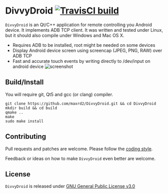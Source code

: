 # DivvyDroid [![TravisCI build](https://travis-ci.org/maxrd2/DivvyDroid.svg?branch=master)](https://travis-ci.org/maxrd2/DivvyDroid)

`DivvyDroid` is an Qt/C++ application for remote controlling you Android device. It implements ADB TCP client. It was written and tested under Linux, but it should also compile under Windows and Mac OS X.

- Requires ADB to be installed, root might be needed on some devices
- Display Android device screen using screencap (JPEG, PNG, RAW) over ADB TCP
- Fast and accurate touch events by writing directly to /dev/input on android device
![screenshot](https://user-images.githubusercontent.com/1187381/57383580-5a513e00-71af-11e9-864b-68f31cb5e7b1.png)

## Build/Install

You will require git, Qt5 and gcc (or clang) compiler.
```shell
git clone https://github.com/maxrd2/DivvyDroid.git && cd DivvyDroid
mkdir build && cd build
qmake ..
make
sudo make install
```

## Contributing

Pull requests and patches are welcome. Please follow the [coding style](README.CodingStyle.md).

Feedback or ideas on how to make `DivvyDroid` even better are welcome.

## License

`DivvyDroid` is released under [GNU General Public License v3.0](LICENSE)
